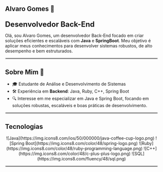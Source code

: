 ## Alvaro Gomes 👋

<p style="font-size: 24px; font-weight: bold; margin-bottom: 0;"><b>Desenvolvedor Back-End</b></p>

Olá, sou Alvaro Gomes, um desenvolvedor Back-End focado em criar soluções eficientes e escaláveis com <b>Java</b> e <b>SpringBoot</b>. Meu objetivo é aplicar meus conhecimentos para desenvolver sistemas robustos, de alto desempenho e bem estruturados.

<hr style="border: 2px solid #ccc; border-radius: 5px;">

## Sobre Mim 🚀

- 🎓 Estudante de Análise e Desenvolvimento de Sistemas
- 🛠️ Experiência em <b>Backend</b>: Java, Ruby, C++, Spring Boot
- 🔍 Interesse em me especializar em Java e Spring Boot, focando em soluções robustas, escaláveis e boas práticas de desenvolvimento.

<hr style="border: 2px solid #ccc; border-radius: 5px;">

## Tecnologias

<div style="text-align: center;">
  ![Java](https://img.icons8.com/ios/50/000000/java-coffee-cup-logo.png)
  ![Spring Boot](https://img.icons8.com/color/48/spring-logo.png)
  ![Ruby](https://img.icons8.com/color/48/ruby-programming-language.png)
  ![C++](https://img.icons8.com/color/48/c-plus-plus-logo.png)
  ![SQL](https://img.icons8.com/fluency/48/sql.png)
</div>

<hr style="border: 2px solid #ccc; border-radius: 5px;">
<!--
**alvarofgomes/alvarofgomes** is a ✨ _special_ ✨ repository because its `README.md` (this file) appears on your GitHub profile.

Here are some ideas to get you started:

- 🔭 I’m currently working on ...
- 🌱 I’m currently learning ...
- 👯 I’m looking to collaborate on ...
- 🤔 I’m looking for help with ...
- 💬 Ask me about ...
- 📫 How to reach me: ...
- 😄 Pronouns: ...
- ⚡ Fun fact: ...
-->
